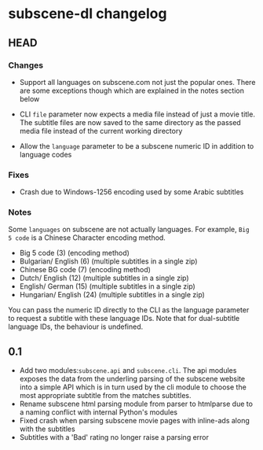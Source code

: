 # subscene-dl changelog

## HEAD

### Changes

- Support all languages on subscene.com not just the popular ones. There
  are some exceptions though which are explained in the notes section
  below

- CLI `file` parameter now expects a media file instead of just a movie title.
  The subtitle files are now saved to the same directory as the passed
  media file instead of the current working directory

- Allow the `language` parameter to be a subscene numeric ID in addition
  to language codes

### Fixes

- Crash due to Windows-1256 encoding used by some Arabic subtitles

### Notes

Some `languages` on subscene are not actually languages. For example,
`Big 5 code` is a Chinese Character encoding method.

- Big 5 code (3) (encoding method)
- Bulgarian/ English (6) (multiple subtitles in a single zip)
- Chinese BG code (7) (encoding method)
- Dutch/ English (12) (multiple subtitles in a single zip)
- English/ German (15) (multiple subtitles in a single zip)
- Hungarian/ English (24) (multiple subtitles in a single zip)

You can pass the numeric ID directly to the CLI as the language
parameter to request a subtitle with these language IDs. Note that for
dual-subtitle language IDs, the behaviour is undefined.

## 0.1

- Add two modules:`subscene.api` and `subscene.cli`. The api modules
  exposes the data from the underling parsing of the subscene website into a simple
  API which is in turn used by the cli module to choose the most
  appropriate subtitle from the matches subtitles.
- Rename subscene html parsing module from parser to htmlparse due to a
  naming conflict with internal Python's modules
- Fixed crash when parsing subscene movie pages with inline-ads along
  with the subtitles
- Subtitles with a 'Bad' rating no longer raise a parsing error
